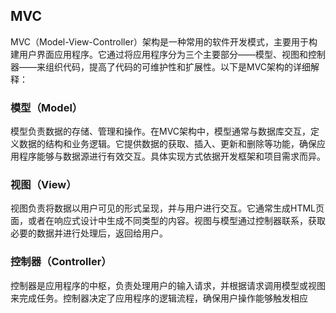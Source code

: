## MVC

MVC（Model-View-Controller）架构是一种常用的软件开发模式，主要用于构建用户界面应用程序。它通过将应用程序分为三个主要部分——模型、视图和控制器——来组织代码，提高了代码的可维护性和扩展性。以下是MVC架构的详细解释：

### 模型（Model）

模型负责数据的存储、管理和操作。在MVC架构中，模型通常与数据库交互，定义数据的结构和业务逻辑。它提供数据的获取、插入、更新和删除等功能，确保应用程序能够与数据源进行有效交互。具体实现方式依据开发框架和项目需求而异。

### 视图（View）

视图负责将数据以用户可见的形式呈现，并与用户进行交互。它通常生成HTML页面，或者在响应式设计中生成不同类型的内容。视图与模型通过控制器联系，获取必要的数据并进行处理后，返回给用户。

### 控制器（Controller）

控制器是应用程序的中枢，负责处理用户的输入请求，并根据请求调用模型或视图来完成任务。控制器决定了应用程序的逻辑流程，确保用户操作能够触发相应